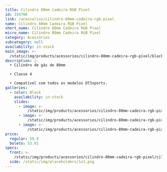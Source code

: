 ```yaml
---
title: Cilindro 80mm Cadeira RGB Pixel
id: 334706
link: /acessorios/cilindro-80mm-cadeira-rgb-pixel
name: Cilindro 80mm Cadeira RGB Pixel
short_name: Cilindro 80mm Cadeira RGB Pixel
micro_name: Cilindro 80mm Cadeira RGB Pixel
category: Acessórios
subcategory: null
availability: in-stock
main_image: >-
  /static/img/products/acessorios/cilindro-80mm-cadeira-rgb-pixel/black/cilindro-pixel-80mm-00.jpg
description: |-
  • Cilindro de gás de 80mm

  • Classe 4

  • Compatível com todos os modelos DT3sports. 
galleries:
  - color: Black
    availability: in-stock
    slides:
      - image: >-
          /static/img/products/acessorios/cilindro-80mm-cadeira-rgb-pixel/black/cilindro-pixel-80mm-00.jpg
      - image: >-
          /static/img/products/acessorios/cilindro-80mm-cadeira-rgb-pixel/black/cilindro-pixel-80mm-01.jpg
      - image: >-
          /static/img/products/acessorios/cilindro-80mm-cadeira-rgb-pixel/black/cilindro-pixel-80mm-02.jpg
price:
  regular: 59.9
  boleto: 53.91
specs:
  front: >-
    /static/img/products/acessorios/cilindro-80mm-cadeira-rgb-pixel/cilindro-pixel-80mm-specs-frontal.png
  side: /static/img/placeholders/1x1.png
---
```

